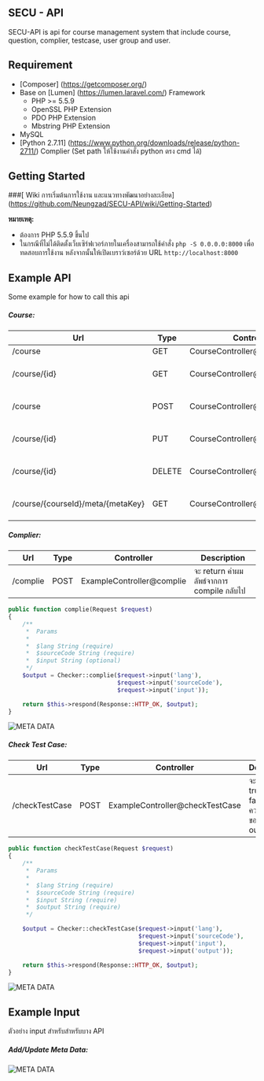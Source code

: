 ## SECU - API

SECU-API is api for course management system that include course, question, complier, testcase, user group and user. 

## Requirement

- [Composer] (https://getcomposer.org/)
- Base on [Lumen] (https://lumen.laravel.com/) Framework
  - PHP >= 5.5.9
  - OpenSSL PHP Extension
  - PDO PHP Extension
  - Mbstring PHP Extension
- MySQL
- [Python 2.7.11] (https://www.python.org/downloads/release/python-2711/) Complier (Set path ให้ใช้งานคำสั่ง python ตรง cmd ได้)

## Getting Started

###[ Wiki การเริ่มต้นการใช้งาน และแนวทางพัฒนาอย่างละเอียด] (https://github.com/Neungzad/SECU-API/wiki/Getting-Started)

**หมายเหตุ:** 
- ต้องการ PHP 5.5.9 ขึ้นไป
- ในกรณีที่ไม่ได้ติดตั้งเว็บเซิร์ฟเวอร์ภายในเครื่องสามารถใช้คำสั่ง `php -S 0.0.0.0:8000` เพื่อทดสอบการใช้งาน หลังจากนั้นให้เปิดเบราว์เซอร์ด้วย URL `http://localhost:8000`

## Example API

Some example for how to call this api

##### Course:
| Url | Type | Controller | Description |
|---------------|----------|--------------|----------------------------------------------------------------|
| /course | GET | CourseController@all | All Courses |
| /course/{id} | GET | CourseController@get | Fetch Courses By id  |
| /course | POST | CourseController@add | Create a course record |
| /course/{id} | PUT | CourseController@put | Update Course by id |
| /course/{id} | DELETE | CourseController@remove | Delete Courses by id |
| /course/{courseId}/meta/{metaKey} | GET | CourseController@getMetaByKey | [example] Get only meta value |

##### Complier:
| Url | Type | Controller | Description |
|---------------|----------|--------------|----------------------------------------------------------------|
| /complie | POST | ExampleController@complie | จะ return ค่าผมลัพธ์จากการ compile กลับไป |

```PHP
public function complie(Request $request)
{   
    /**
     *  Params
     *
     *  $lang String (require)
     *  $sourceCode String (require)
     *  $input String (optional) 
     */
    $output = Checker::complie($request->input('lang'), 
                               $request->input('sourceCode'), 
                               $request->input('input'));

    return $this->respond(Response::HTTP_OK, $output);
}
```

![META DATA](https://dl.dropboxusercontent.com/s/ilo6zdsvsgo7lha/2016-04-06_121440_cr2.png)

##### Check Test Case:
| Url | Type | Controller | Description |
|---------------|----------|--------------|----------------------------------------------------------------|
| /checkTestCase | POST | ExampleController@checkTestCase | จะ return ค่า true หรือ false โดยเช็คความเท่ากันของ input กับ output | 

```PHP
public function checkTestCase(Request $request)
{   
    /**
     *  Params
     *
     *  $lang String (require)
     *  $sourceCode String (require)
     *  $input String (require) 
     *  $output String (require) 
     */

    $output = Checker::checkTestCase($request->input('lang'), 
                                     $request->input('sourceCode'), 
                                     $request->input('input'), 
                                     $request->input('output'));

    return $this->respond(Response::HTTP_OK, $output);
}
```

![META DATA](https://dl.dropboxusercontent.com/s/g4zoayht4aepyyo/check-test-case.png)

## Example Input 

ตัวอย่าง input สำหรับสำหรับบาง API

##### Add/Update Meta Data: 

![META DATA](https://dl.dropboxusercontent.com/s/2a3syezpt6su4q4/Meta-01.png)
